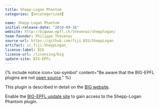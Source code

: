 ```yaml
---
title: Shepp-Logan Phantom
categories: [Uncategorized]

name: Shepp-Logan Phantom
initial-release-date: "2010-09-16"
website: http://bigwww.epfl.ch/thevenaz/shepplogan/
team-founder: Philippe Thévenaz
source-url: https://github.com/fiji-BIG/SheppLogan
artifact: sc.fiji:SheppLogan_
license-label: BIG
license-url: /licensing/big
update-site: BIG-EPFL
---
```


{% include notice icon='osi-symbol' content="Be aware that the BIG-EPFL plugins are not [open source](/licensing/open-source)." %}

This plugin is described in detail on the [BIG website](http://bigwww.epfl.ch/thevenaz/shepplogan/).

Enable the [BIG-EPFL update site](/update-sites/big-epfl) to gain access to the Shepp-Logan Phantom plugin.
